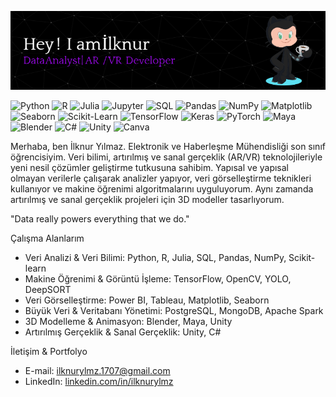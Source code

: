 
<!--
deliprofesor/deliprofesor** is a ✨ _special_ ✨ repository because its `README.md` (this file) appears on your GitHub profile.
-->

![Header](https://github.com/deliprofesor/profile-assets/blob/main/github-header-image.png)

![Python](https://img.shields.io/badge/Code-Python-306998?style=flat&logo=python)
![R](https://img.shields.io/badge/R-Programming-blue?style=flat&logo=R)
![Julia](https://img.shields.io/badge/Julia-Scientific%20Computing-9558B2?style=flat&logo=julia&logoColor=white)
![Jupyter](https://img.shields.io/badge/Jupyter-Notebook-orange?style=flat&logo=jupyter&logoColor=white)
![SQL](https://img.shields.io/badge/SQL-Database-4479A1?style=flat&logo=sqlite&logoColor=white)
![Pandas](https://img.shields.io/badge/Pandas-Data%20Analysis-150458?style=flat&logo=pandas&logoColor=white)
![NumPy](https://img.shields.io/badge/NumPy-Scientific%20Computing-013243?style=flat&logo=numpy&logoColor=white)
![Matplotlib](https://img.shields.io/badge/Matplotlib-Data%20Visualization-11557C?style=flat&logo=python&logoColor=white)
![Seaborn](https://img.shields.io/badge/Seaborn-Visualization-9A9A9A?style=flat&logo=python&logoColor=white)
![Scikit-Learn](https://img.shields.io/badge/Scikit--Learn-Machine%20Learning-F7931E?style=flat&logo=scikit-learn&logoColor=white)
![TensorFlow](https://img.shields.io/badge/TensorFlow-Deep%20Learning-FF6F00?style=flat&logo=tensorflow&logoColor=white)
![Keras](https://img.shields.io/badge/Keras-Deep%20Learning-D00000?style=flat&logo=keras&logoColor=white)
![PyTorch](https://img.shields.io/badge/PyTorch-ML%20Framework-EE4C2C?style=flat&logo=pytorch&logoColor=white)
![Maya](https://img.shields.io/badge/Maya-3D%20Modeling-FDBD2B?style=flat&logo=autodesk&logoColor=white)
![Blender](https://img.shields.io/badge/Blender-3D%20Design-orange?style=flat&logo=blender&logoColor=white)
![C#](https://img.shields.io/badge/C%23-Programming-239120?style=flat&logo=c-sharp&logoColor=white)
![Unity](https://img.shields.io/badge/Engine-Unity-000?style=flat&logo=unity)
![Canva](https://img.shields.io/badge/Canva-Design-00C4CC?style=flat&logo=canva&logoColor=white)



Merhaba, ben İlknur Yılmaz. Elektronik ve Haberleşme Mühendisliği son sınıf öğrencisiyim. Veri bilimi, artırılmış ve sanal gerçeklik (AR/VR) teknolojileriyle yeni nesil çözümler geliştirme tutkusuna sahibim. Yapısal ve yapısal olmayan verilerle çalışarak analizler yapıyor, veri görselleştirme teknikleri kullanıyor ve makine öğrenimi algoritmalarını uyguluyorum. Aynı zamanda artırılmış ve sanal gerçeklik projeleri için 3D modeller tasarlıyorum.

"Data really powers everything that we do."

Çalışma Alanlarım

- Veri Analizi & Veri Bilimi: Python, R, Julia, SQL, Pandas, NumPy, Scikit-learn
- Makine Öğrenimi & Görüntü İşleme: TensorFlow, OpenCV, YOLO, DeepSORT
- Veri Görselleştirme: Power BI, Tableau, Matplotlib, Seaborn
- Büyük Veri & Veritabanı Yönetimi: PostgreSQL, MongoDB, Apache Spark
- 3D Modelleme & Animasyon: Blender, Maya, Unity
- Artırılmış Gerçeklik & Sanal Gerçeklik: Unity, C#

İletişim & Portfolyo
- E-mail: ilknurylmz.1707@gmail.com
- LinkedIn: [linkedin.com/in/ilknurylmz](https://www.linkedin.com/in/ilknur-y-87a8b21b3/)


